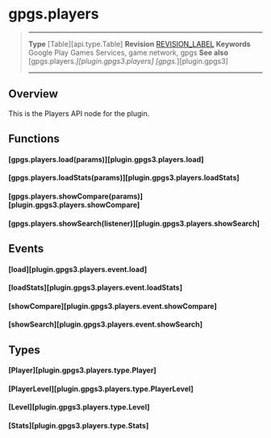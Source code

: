 # gpgs.players

> --------------------- ------------------------------------------------------------------------------------------
> __Type__              [Table][api.type.Table]
> __Revision__          [REVISION_LABEL](REVISION_URL)
> __Keywords__          Google Play Games Services, game network, gpgs
> __See also__          [gpgs.players.*][plugin.gpgs3.players]
>                       [gpgs.*][plugin.gpgs3]
> --------------------- ------------------------------------------------------------------------------------------

## Overview

This is the Players API node for the plugin.

## Functions

#### [gpgs.players.load(params)][plugin.gpgs3.players.load]

#### [gpgs.players.loadStats(params)][plugin.gpgs3.players.loadStats]

#### [gpgs.players.showCompare(params)][plugin.gpgs3.players.showCompare]

#### [gpgs.players.showSearch(listener)][plugin.gpgs3.players.showSearch]

## Events

#### [load][plugin.gpgs3.players.event.load]

#### [loadStats][plugin.gpgs3.players.event.loadStats]

#### [showCompare][plugin.gpgs3.players.event.showCompare]

#### [showSearch][plugin.gpgs3.players.event.showSearch]

## Types

#### [Player][plugin.gpgs3.players.type.Player]

#### [PlayerLevel][plugin.gpgs3.players.type.PlayerLevel]

#### [Level][plugin.gpgs3.players.type.Level]

#### [Stats][plugin.gpgs3.players.type.Stats]